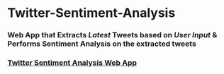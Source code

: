 # Twitter-Sentiment-Analysis

### Web App that Extracts *Latest* Tweets based on *User Input* & Performs Sentiment Analysis on the extracted tweets

### [Twitter Sentiment Analysis Web App](https://share.streamlit.io/ajinkyachavan9/twitter-sentiment-analysis/main/Twitter_Sentiment_Analysis.py)

